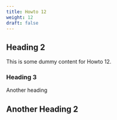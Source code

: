 ```yaml
---
title: Howto 12
weight: 12
draft: false
---
```


## Heading 2

This is some dummy content for Howto 12.

### Heading 3

Another heading

## Another Heading 2

